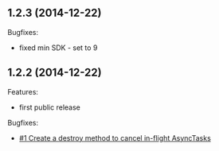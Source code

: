 ## 1.2.3 (2014-12-22)

Bugfixes:

  - fixed min SDK - set to 9

## 1.2.2 (2014-12-22)

Features:

  - first public release

Bugfixes:

  - [#1 Create a destroy method to cancel in-flight AsyncTasks](https://github.com/inloop/easygcm/issues/1)
